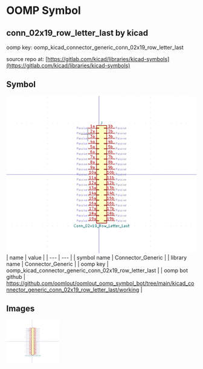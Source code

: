 # OOMP Symbol  
## conn_02x19_row_letter_last  by kicad  
  
oomp key: oomp_kicad_connector_generic_conn_02x19_row_letter_last  
  
source repo at: [https://gitlab.com/kicad/libraries/kicad-symbols](https://gitlab.com/kicad/libraries/kicad-symbols)  
## Symbol  
  
[![working.png](working_600.png)](working.png)  
| name | value | 
| --- | --- | 
| symbol name | Connector_Generic | 
| library name | Connector_Generic | 
| oomp key | oomp_kicad_connector_generic_conn_02x19_row_letter_last | 
| oomp bot github | https://github.com/oomlout/oomlout_oomp_symbol_bot/tree/main/kicad_connector_generic_conn_02x19_row_letter_last/working | 
## Images  
  
[![working.png](working_140.png)](working.png)  
